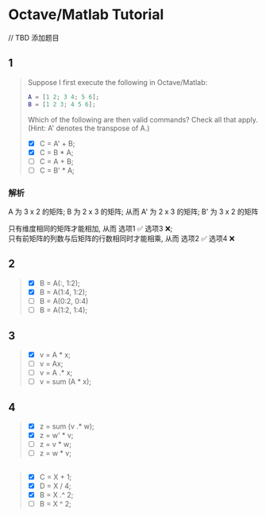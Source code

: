 # Octave/Matlab Tutorial

// TBD 添加题目

## 1

> Suppose I first execute the following in Octave/Matlab:
> ```matlab
> A = [1 2; 3 4; 5 6];
> B = [1 2 3; 4 5 6];
> ```
> Which of the following are then valid commands? Check all that apply.
> (Hint: A' denotes the transpose of A.)
>  
>  
> - [x] C = A' + B;
> - [x] C = B * A;
> - [ ] C = A + B;
> - [ ] C = B' * A;

### 解析

A  为 3 x 2 的矩阵; B  为 2 x 3 的矩阵; 从而
A' 为 2 x 3 的矩阵; B' 为 3 x 2 的矩阵

只有维度相同的矩阵才能相加, 从而 选项1 ✅ 选项3 ❌;  
只有前矩阵的列数与后矩阵的行数相同时才能相乘, 从而 选项2 ✅ 选项4 ❌

## 2

> - [x] B = A(:, 1:2);
> - [x] B = A(1:4, 1:2);
> - [ ] B = A(0:2, 0:4)
> - [ ] B = A(1:2, 1:4);

## 3

> - [x] v = A * x;
> - [ ] v = Ax;
> - [ ] v = A .* x;
> - [ ] v = sum (A * x);

## 4

> - [x] z = sum (v .* w);
> - [x] z = w' * v;
> - [ ] z = v * w;
> - [ ] z = w * v;

##

> - [x] C = X + 1;
> - [x] D = X / 4;
> - [x] B = X .^ 2;
> - [ ] B = X ^ 2;
